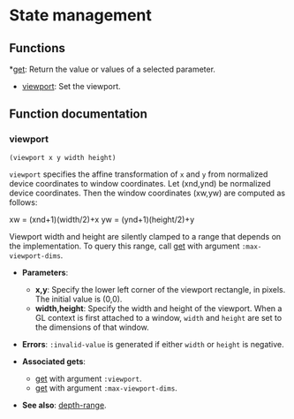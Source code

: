 
# State management

## Functions

*[get](https://hectarea1996.github.io/cl-opengl/state-management.html#get): Return the value or values of a selected parameter.

* [viewport](https://hectarea1996.github.io/cl-opengl/state-management.html#viewport): Set the viewport.

## Function documentation

### viewport

```
(viewport x y width height)
```

`viewport` specifies the affine transformation of `x` and `y` from normalized device coordinates to window coordinates. Let (xnd,ynd) be normalized device coordinates. Then the window coordinates (xw,yw) are computed as follows:

xw = (xnd+1)(width/2)+x
yw = (ynd+1)(height/2)+y

Viewport width and height are silently clamped to a range that depends on the implementation. To query this range, call [get](https://hectarea1996.github.io/cl-opengl/state-management.html#get) with argument `:max-viewport-dims`.

* **Parameters**:
  * **x,y**: Specify the lower left corner of the viewport rectangle, in pixels. The initial value is (0,0).
  * **width,height**: Specify the width and height of the viewport. When a GL context is first attached to a window, `width` and `height` are set to the dimensions of that window.

* **Errors**: `:invalid-value` is generated if either `width` or `height` is negative.

* **Associated gets**:
  * [get](https://hectarea1996.github.io/cl-opengl/state-management.html#get) with argument `:viewport`.
  * [get](https://hectarea1996.github.io/cl-opengl/state-management.html#get) with argument `:max-viewport-dims`.

* **See also**: [depth-range](https://hectarea1996.github.io/cl-opengl/state-management.html#depth-range).